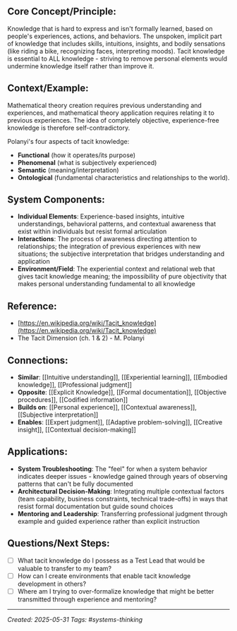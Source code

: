 ## Core Concept/Principle:
Knowledge that is hard to express and isn't formally learned, based on people's experiences, actions, and behaviors. The unspoken, implicit part of knowledge that includes skills, intuitions, insights, and bodily sensations (like riding a bike, recognizing faces, interpreting moods). Tacit knowledge is essential to ALL knowledge - striving to remove personal elements would undermine knowledge itself rather than improve it.

## Context/Example:
Mathematical theory creation requires previous understanding and experiences, and mathematical theory application requires relating it to previous experiences. The idea of completely objective, experience-free knowledge is therefore self-contradictory. 

Polanyi's four aspects of tacit knowledge: 
- **Functional** (how it operates/its purpose)
- **Phenomenal** (what is subjectively experienced)
- **Semantic** (meaning/interpretation)
- **Ontological** (fundamental characteristics and relationships to the world).

## System Components:
- **Individual Elements**: Experience-based insights, intuitive understandings, behavioral patterns, and contextual awareness that exist within individuals but resist formal articulation
- **Interactions**: The process of awareness directing attention to relationships; the integration of previous experiences with new situations; the subjective interpretation that bridges understanding and application
- **Environment/Field**: The experiential context and relational web that gives tacit knowledge meaning; the impossibility of pure objectivity that makes personal understanding fundamental to all knowledge

## Reference:
- [https://en.wikipedia.org/wiki/Tacit_knowledge](https://en.wikipedia.org/wiki/Tacit_knowledge)
- The Tacit Dimension (ch. 1 & 2) - M. Polanyi

## Connections:
- **Similar**: [[Intuitive understanding]], [[Experiential learning]], [[Embodied knowledge]], [[Professional judgment]]
- **Opposite**: [[Explicit Knowledge]], [[Formal documentation]], [[Objective procedures]], [[Codified information]]
- **Builds on**: [[Personal experience]], [[Contextual awareness]], [[Subjective interpretation]]
- **Enables**: [[Expert judgment]], [[Adaptive problem-solving]], [[Creative insight]], [[Contextual decision-making]]

## Applications:
- **System Troubleshooting**: The "feel" for when a system behavior indicates deeper issues - knowledge gained through years of observing patterns that can't be fully documented
- **Architectural Decision-Making**: Integrating multiple contextual factors (team capability, business constraints, technical trade-offs) in ways that resist formal documentation but guide sound choices
- **Mentoring and Leadership**: Transferring professional judgment through example and guided experience rather than explicit instruction

## Questions/Next Steps:
- [ ]  What tacit knowledge do I possess as a Test Lead that would be valuable to transfer to my team?
- [ ]  How can I create environments that enable tacit knowledge development in others?
- [ ]  Where am I trying to over-formalize knowledge that might be better transmitted through experience and mentoring?

---

_Created: 2025-05-31_ _Tags: #systems-thinking_